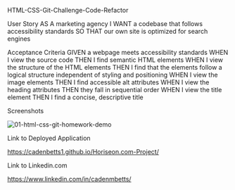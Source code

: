 HTML-CSS-Git-Challenge-Code-Refactor

User Story
AS A marketing agency
I WANT a codebase that follows accessibility standards
SO THAT our own site is optimized for search engines

Acceptance Criteria
GIVEN a webpage meets accessibility standards
WHEN I view the source code
THEN I find semantic HTML elements
WHEN I view the structure of the HTML elements
THEN I find that the elements follow a logical structure independent of styling and positioning
WHEN I view the image elements
THEN I find accessible alt attributes
WHEN I view the heading attributes
THEN they fall in sequential order
WHEN I view the title element
THEN I find a concise, descriptive title

Screenshots

![01-html-css-git-homework-demo](https://github.com/cadenbetts1/HTML-CSS-Git-Challenge-Code-Refactor/assets/132243976/65acad76-959c-4a07-aade-ea79ef32d175)


Link to Deployed Application

https://cadenbetts1.github.io/Horiseon.com-Project/

Link to Linkedin.com

https://www.linkedin.com/in/cadenmbetts/
